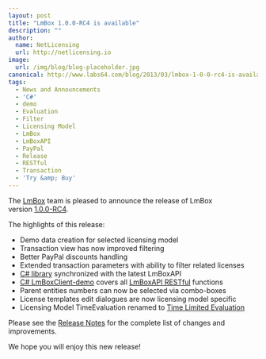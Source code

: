 ```yaml
---
layout: post
title: "LmBox 1.0.0-RC4 is available"
description: ""
author:
  name: NetLicensing
  url: http://netlicensing.io
image:
  url: /img/blog/blog-placeholder.jpg
canonical: http://www.labs64.com/blog/2013/03/lmbox-1-0-0-rc4-is-available/
tags:
  - News and Announcements
  - 'C#'
  - demo
  - Evaluation
  - Filter
  - Licensing Model
  - LmBox
  - LmBoxAPI
  - PayPal
  - Release
  - RESTful
  - Transaction
  - 'Try &amp; Buy'
---
```

The <a title="LmBox - Innovative License Management Solution" href="http://netlicensing.labs64.com" target="_blank">LmBox</a> team is pleased to announce the release of LmBox version <a title="Release Notes - LmBox 1.0.0-RC4" href="https://www.labs64.de/confluence/x/GwKd" target="_blank">1.0.0-RC4</a>.

The highlights of this release:

  * Demo data creation for selected licensing model
  * Transaction view has now improved filtering
  * Better PayPal discounts handling
  * Extended transaction parameters with ability to filter related licenses
  * <a title="LmBoxClient-csharp" href="https://github.com/Labs64/LmBoxClient-csharp" target="_blank" rel="nofollow">C# library</a> synchronized with the latest LmBoxAPI
  * <a title="LmBoxClient-demo" href="https://github.com/Labs64/LmBoxClient-csharp/tree/master/LmBoxClient-demo" target="_blank" rel="nofollow">C# LmBoxClient-demo</a> covers all <a title="LmBoxAPI (RESTful)" href="https://www.labs64.de/confluence/x/pwCo" target="_blank">LmBoxAPI RESTful</a> functions
  * Parent entities numbers can now be selected via combo-boxes
  * License templates edit dialogues are now licensing model specific
  * Licensing Model TimeEvaluation renamed to <a title="Licensing Models: Time Limited Evaluation" href="https://www.labs64.de/confluence/x/PgGT" target="_blank">Time Limited Evaluation</a>

Please see the <a title="Release Notes - LmBox 1.0.0-RC4" href="https://www.labs64.de/confluence/x/GwKd" target="_blank">Release Notes</a> for the complete list of changes and improvements.

We hope you will enjoy this new release!
